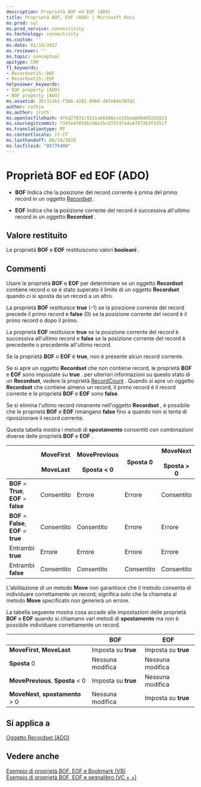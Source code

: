 ```yaml
---
description: Proprietà BOF ed EOF (ADO)
title: Proprietà BOF, EOF (ADO) | Microsoft Docs
ms.prod: sql
ms.prod_service: connectivity
ms.technology: connectivity
ms.custom: ''
ms.date: 01/19/2017
ms.reviewer: ''
ms.topic: conceptual
apitype: COM
f1_keywords:
- Recordset15::BOF
- Recordset15::EOF
helpviewer_keywords:
- EOF property [ADO]
- BOF property [ADO]
ms.assetid: 36c31ab2-f3b6-4281-89b6-db7e04e38fd2
author: rothja
ms.author: jroth
ms.openlocfilehash: 4f6d27831c9215a66580cce32baa0d6d602d2813
ms.sourcegitcommit: 7345e4f05d6c06e1bcd73747a4a47873b3f3251f
ms.translationtype: MT
ms.contentlocale: it-IT
ms.lasthandoff: 08/24/2020
ms.locfileid: "88776400"
---
```

# <a name="bof-eof-properties-ado"></a>Proprietà BOF ed EOF (ADO)
-   **BOF** Indica che la posizione del record corrente è prima del primo record in un oggetto [Recordset](./recordset-object-ado.md) .  
  
-   **EOF** Indica che la posizione corrente del record è successiva all'ultimo record in un oggetto **Recordset** .  
  
## <a name="return-value"></a>Valore restituito  
 Le proprietà **BOF** e **EOF** restituiscono valori **booleani** .  
  
## <a name="remarks"></a>Commenti  
 Usare le proprietà **BOF** e **EOF** per determinare se un oggetto **Recordset** contiene record o se è stato superato il limite di un oggetto **Recordset** quando ci si sposta da un record a un altro.  
  
 La proprietà **BOF** restituisce **true** (-1) se la posizione corrente del record precede il primo record e **false** (0) se la posizione corrente del record è il primo record o dopo il primo.  
  
 La proprietà **EOF** restituisce **true** se la posizione corrente del record è successiva all'ultimo record e **false** se la posizione corrente del record è precedente o precedente all'ultimo record.  
  
 Se la proprietà **BOF** o **EOF** è **true**, non è presente alcun record corrente.  
  
 Se si apre un oggetto **Recordset** che non contiene record, le proprietà **BOF** e **EOF** sono impostate su **true** . per ulteriori informazioni su questo stato di un **Recordset**, vedere la proprietà [RecordCount](./recordcount-property-ado.md) . Quando si apre un oggetto **Recordset** che contiene almeno un record, il primo record è il record corrente e le proprietà **BOF** e **EOF** sono **false**.  
  
 Se si elimina l'ultimo record rimanente nell'oggetto **Recordset** , è possibile che le proprietà **BOF** e **EOF** rimangano **false** fino a quando non si tenta di riposizionare il record corrente.  
  
 Questa tabella mostra i metodi di **spostamento** consentiti con combinazioni diverse delle proprietà **BOF** e **EOF** .  
  
||MoveFirst<br /><br /> MoveLast|MovePrevious<br /><br /> Sposta < 0|Sposta 0|MoveNext<br /><br /> Sposta > 0|  
|------|-----------------------------|---------------------------------|------------|-----------------------------|  
|**BOF** = **True**, **EOF** = **false**|Consentito|Errore|Errore|Consentito|  
|**BOF** = **False**, **EOF** = **true**|Consentito|Consentito|Errore|Errore|  
|Entrambi **true**|Errore|Errore|Errore|Errore|  
|Entrambi **false**|Consentito|Consentito|Consentito|Consentito|  
  
 L'abilitazione di un metodo **Move** non garantisce che il metodo consenta di individuare correttamente un record; significa solo che la chiamata al metodo **Move** specificato non genererà un errore.  
  
 La tabella seguente mostra cosa accade alle impostazioni delle proprietà **BOF** e **EOF** quando si chiamano vari metodi di **spostamento** ma non è possibile individuare correttamente un record.  
  
||BOF|EOF|  
|------|---------|---------|  
|**MoveFirst**, **MoveLast**|Imposta su **true**|Imposta su **true**|  
|**Sposta** 0|Nessuna modifica|Nessuna modifica|  
|**MovePrevious**, **Sposta** < 0|Imposta su **true**|Nessuna modifica|  
|**MoveNext**, **spostamento** > 0|Nessuna modifica|Imposta su **true**|  
  
## <a name="applies-to"></a>Si applica a  
 [Oggetto Recordset (ADO)](./recordset-object-ado.md)  
  
## <a name="see-also"></a>Vedere anche  
 [Esempio di proprietà BOF, EOF e Bookmark (VB)](./bof-eof-and-bookmark-properties-example-vb.md)   
 [Esempio di proprietà BOF, EOF e segnalibro (VC + +)](./bof-eof-and-bookmark-properties-example-vc.md)